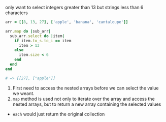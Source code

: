 only want to select integers greater than 13 but strings less than 6 characters
```ruby
arr = [[8, 13, 27], ['apple', 'banana', 'cantaloupe']]

arr.map do |sub_arr|
  sub_arr.select do |item|
    if item.to_s.to_i == item
      item > 13
    else
      item.size < 6
    end
  end
end

# => [[27], ["apple"]]
```

1. First need to access the nested arrays before we can select the value we weant.
2. `map` method is used not only to iterate over the array and access the nested arrays, but to return a new array containing the selected values
  - `each` would just return the original collection
